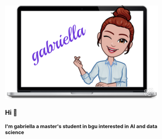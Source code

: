 ![Image of gabriella](https://github.com/Chgabri2/Chgabri2/blob/main/gab2.png)

## Hi 👋
### I'm gabriella a master's student in bgu interested in AI and data science

<!--
**Chgabri2/Chgabri2** is a ✨ _special_ ✨ repository because its `README.md` (this file) appears on your GitHub profile.

Here are some ideas to get you started:

- 🔭 I’m currently working on ...
- 🌱 I’m currently learning ...
- 👯 I’m looking to collaborate on ...
- 🤔 I’m looking for help with ...
- 💬 Ask me about ...
- 📫 How to reach me: ...
- 😄 Pronouns: ...
- ⚡ Fun fact: ...
-->
